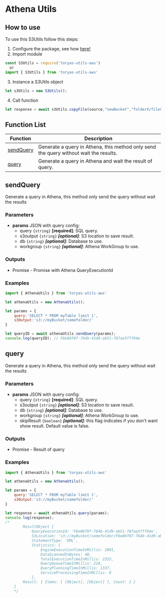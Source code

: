 # Athena Utils

## How to use

To use this S3Utils follow this steps:

1. Configure the package, see how [here!](../README.md/#config)
2. Import module

  ```javascript
  const S3Utils = require('toryas-utils-aws')
    or
  import { S3Utils } from 'toryas-utils-aws'
  ```
3. Instance a S3Utils object

  ```javascript
  let s3Utils = new S3Utils();
  ```

4. Call function

  ```javascript
  let response = await s3Utils.copyFile(source,"newBucket","folderX/fileCopy.txt");
  ```


## Function List

|Function|Description|
|---|---|
|[sendQuery](#sendQuery)|Generate a query in Athena, this method only send the query without wait the results.|
|[query](#query)|Generate a query in Athena and wait the result of query.|

## sendQuery

Generate a query in Athena, this method only send the query without wait the results

### Parameters
- **params** JSON with query config:
    - query `{string}` **[required]**: SQL query. 
    - s3output `{string}` ***[optional]***: S3 location to save result.
    - db `{string}` ***[optional]***: Database to use.
    - workgroup `{string}` ***[optional]***: Athena WorkGroup to use.


### Outputs
 * Promise<string> - Promise with Athena QueryExecutionId

### Examples
```javascript
import { AthenaUtils } from 'toryas-utils-aws'

let athenaUtils = new AthenaUtils();

let params = {
    query:'SELECT * FROM myTable limit 1',
    s3Output:'s3://myBucket/somefolder/'
}

let queryID = await athenaUtils.sendQuery(params);
console.log(queryID); // F6e86f07-764b-41d9-ab51-787ae5fff64e
```

## query

Generate a query in Athena, this method only send the query without wait the results

### Parameters
- **params** JSON with query config:
    - query `{string}` **[required]**: SQL query. 
    - s3output `{string}` ***[optional]***: S3 location to save result.
    - db `{string}` ***[optional]***: Database to use.
    - workgroup `{string}` ***[optional]***: Athena WorkGroup to use.
    - skipResult `{boolean}` ***[optional]***: this flag indicates if you don't want show result. Default value is false.


### Outputs
 * Promise<ResultObject> - Result of query

### Examples
```javascript
import { AthenaUtils } from 'toryas-utils-aws'

let athenaUtils = new AthenaUtils();

let params = {
    query:'SELECT * FROM myTable limit 1',
    s3Output:'s3://myBucket/somefolder/'
}

let response = await athenaUtils.query(params);
console.log(response);
/*
        ResultObject {
            QueryExecutionId: 'F6e86f07-764b-41d9-ab51-787ae5fff64e',
            S3Location: 's3://myBucket/somefolder/F6e86f07-764b-41d9-ab51-787ae5fff64e.csv',
            StatementType: 'DML',
            Statistics: {
                EngineExecutionTimeInMillis: 2091,
                DataScannedInBytes: 48,
                TotalExecutionTimeInMillis: 2315,
                QueryQueueTimeInMillis: 216,
                QueryPlanningTimeInMillis: 1337,
                ServiceProcessingTimeInMillis: 8
            },
        Result: { Items: [ [Object], [Object] ], Count: 2 }
    }
    */
```
